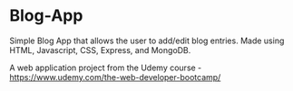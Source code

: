 # Blog-App
Simple Blog App that allows the user to add/edit blog entries. Made using HTML, Javascript, CSS, Express, and MongoDB.

A web application project from the Udemy course - https://www.udemy.com/the-web-developer-bootcamp/
